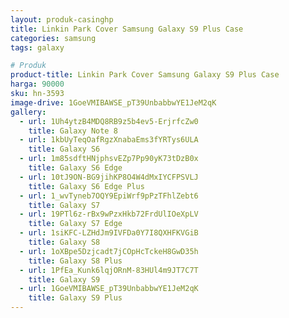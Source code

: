 ```yaml
---
layout: produk-casinghp
title: Linkin Park Cover Samsung Galaxy S9 Plus Case
categories: samsung
tags: galaxy

# Produk
product-title: Linkin Park Cover Samsung Galaxy S9 Plus Case
harga: 90000
sku: hn-3593
image-drive: 1GoeVMIBAWSE_pT39UnbabbwYE1JeM2qK
gallery:
  - url: 1Uh4ytzB4MDQ8RB9z5b4ev5-ErjrfcZw0
    title: Galaxy Note 8
  - url: 1kbUyTeqOafRgzXnabaEms3fYRTys6ULA
    title: Galaxy S6
  - url: 1m85sdftHNjphsvEZp7Pp90yK73tDzB0x
    title: Galaxy S6 Edge
  - url: 10tJ9ON-BG9jihKP8O4W4dMxIYCFPSVLJ
    title: Galaxy S6 Edge Plus
  - url: 1_wvTyneb7OQY9EpiWrf9pPzTFhlZebt6
    title: Galaxy S7
  - url: 19PTl6z-rBx9wPzxHkb72FrdUlIOeXpLV
    title: Galaxy S7 Edge
  - url: 1siKFC-LZHdJm9IVFDa0Y7I8QXHFKVGiB
    title: Galaxy S8
  - url: 1oXBpe5Dzjcadt7jCOpHcTckeH8GwD35h
    title: Galaxy S8 Plus
  - url: 1PfEa_Kunk6lqjORnM-83HUl4m9JT7C7T
    title: Galaxy S9
  - url: 1GoeVMIBAWSE_pT39UnbabbwYE1JeM2qK
    title: Galaxy S9 Plus
---
```

